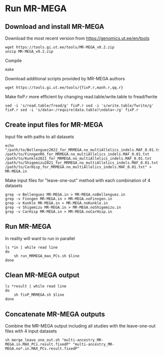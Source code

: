 # Run MR-MEGA

## Download and install MR-MEGA
Download the most recent version from https://genomics.ut.ee/en/tools 
```
wget https://tools.gi.ut.ee/tools/MR-MEGA_v0.2.zip
unzip MR-MEGA_v0.2.zip 
```
Compile
```
make 
```
Download additional scripts provided by MR-MEGA authors
```
wget https://tools.gi.ut.ee/tools/{fixP.r,manh.r,qq.r}
```
Make fixP.r more efficient by changing read.table/write.table to fread/fwrite
```
sed -i 's/read.table/fread/g' fixP.r sed -i 's/write.table/fwrite/g' fixP.r sed -i 's/data<-/require(data.table)\ndata<-/g' fixP.r
```

## Create input files for MR-MEGA
Input file with paths to all datasets
```
echo "/path/to/Bellenguez2022_for_MRMEGA.no_multiAllelics_indels.MAF_0.01.txt
/path/to/FinngenR6_for_MRMEGA.no_multiAllelics_indels.MAF_0.01.txt
/path/to/Kunkle2021_for_MRMEGA.no_multiAllelics_indels.MAF_0.01.txt
/path/to/Shigemizu2021_for_MRMEGA.no_multiAllelics_indels.MAF_0.01.txt
/path/to/CarHisp_for_MRMEGA.no_multiAllelics_indels.MAF_0.01.txt" > MR-MEGA.in
```
Make input files for "leave-one-out" method with each combination of 4 datasets
```
grep -v Bellenguez MR-MEGA.in > MR-MEGA.noBellenguez.in
grep -v Finngen MR-MEGA.in > MR-MEGA.noFinngen.in
grep -v Kunkle MR-MEGA.in > MR-MEGA.noKunkle.in
grep -v Shigemizu MR-MEGA.in > MR-MEGA.noShigemizu.in
grep -v CarHisp MR-MEGA.in > MR-MEGA.noCarHisp.in
```

## Run MR-MEGA
In reality will want to run in parallel
```
ls *in | while read line
do
    sh run_MRMEGA_max_PCs.sh $line
done
```

## Clean MR-MEGA output
```
ls *result | while read line
do
    sh fixP_MRMEGA.sh $line
done
```

## Concatenate MR-MEGA outputs 
Combine the MR-MEGA output including all studies with the leave-one-out files with 4 input datasets
```
sh merge_leave_one_out.sh "multi-ancestry_MR-MEGA.in.MAX_PCs.result.fixedP" "multi-ancestry_MR-MEGA.no*.in.MAX_PCs.result.fixedP"
```
